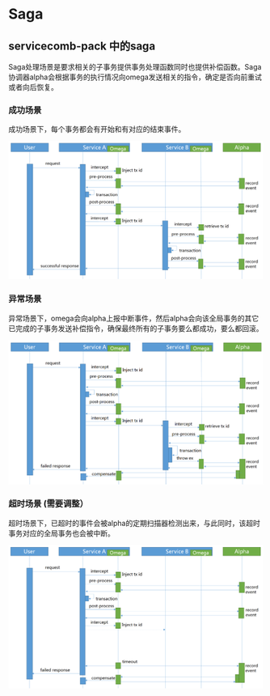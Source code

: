 # Saga

## servicecomb-pack 中的saga

Saga处理场景是要求相关的子事务提供事务处理函数同时也提供补偿函数。Saga协调器alpha会根据事务的执行情况向omega发送相关的指令，确定是否向前重试或者向后恢复。

### 成功场景

成功场景下，每个事务都会有开始和有对应的结束事件。

![Successful Scenario](assets/successful_scenario.png)

### 异常场景

异常场景下，omega会向alpha上报中断事件，然后alpha会向该全局事务的其它已完成的子事务发送补偿指令，确保最终所有的子事务要么都成功，要么都回滚。

![Exception Scenario](assets/exception_scenario.png)

### 超时场景 (需要调整）

超时场景下，已超时的事件会被alpha的定期扫描器检测出来，与此同时，该超时事务对应的全局事务也会被中断。

![Timeout Scenario](assets/timeout_scenario.png)